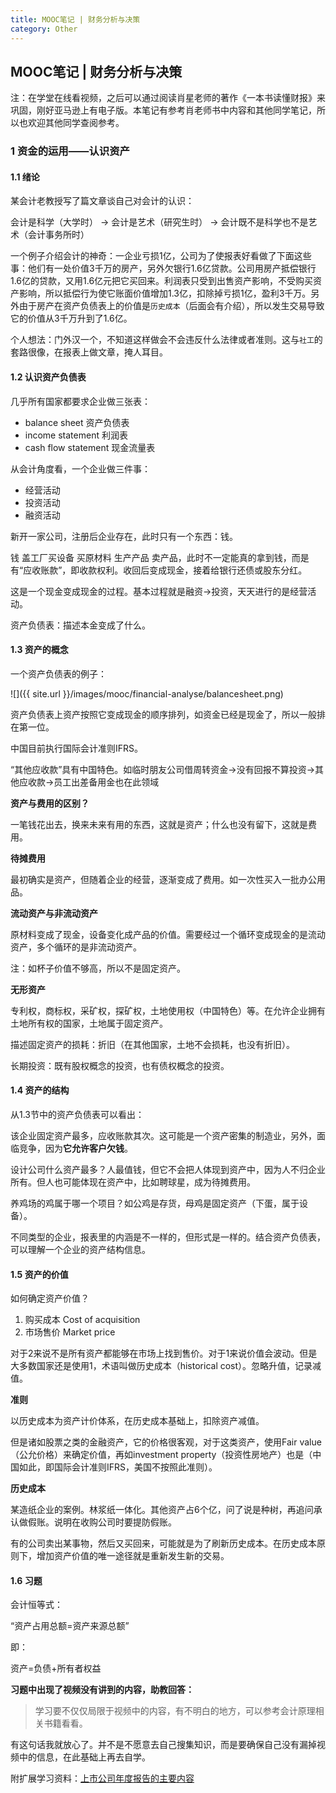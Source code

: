 ```yaml
---
title: MOOC笔记 | 财务分析与决策
category: Other
---
```


## MOOC笔记 | 财务分析与决策

注：在学堂在线看视频，之后可以通过阅读肖星老师的著作《一本书读懂财报》来巩固，刚好亚马逊上有电子版。本笔记有参考肖老师书中内容和其他同学笔记，所以也欢迎其他同学查阅参考。

### 1 资金的运用——认识资产

#### 1.1 绪论

某会计老教授写了篇文章谈自己对会计的认识：

会计是科学（大学时）
-> 会计是艺术（研究生时）
-> 会计既不是科学也不是艺术（会计事务所时）

一个例子介绍会计的神奇：一企业亏损1亿，公司为了使报表好看做了下面这些事：他们有一处价值3千万的房产，另外欠银行1.6亿贷款。公司用房产抵偿银行1.6亿的贷款，又用1.6亿元把它买回来。利润表只受到出售资产影响，不受购买资产影响，所以抵偿行为使它账面价值增加1.3亿，扣除掉亏损1亿，盈利3千万。另外由于房产在资产负债表上的价值是`历史成本`（后面会有介绍），所以发生交易导致它的价值从3千万升到了1.6亿。

个人想法：门外汉一个，不知道这样做会不会违反什么法律或者准则。这与`社工`的套路很像，在报表上做文章，掩人耳目。

#### 1.2 认识资产负债表

几乎所有国家都要求企业做三张表：

- balance sheet 资产负债表
- income statement 利润表
- cash flow statement 现金流量表

从会计角度看，一个企业做三件事：

- 经营活动
- 投资活动
- 融资活动

新开一家公司，注册后企业存在，此时只有一个东西：钱。

钱 盖工厂买设备 买原材料 生产产品 卖产品，此时不一定能真的拿到钱，而是有“应收账款”，即收款权利。收回后变成现金，接着给银行还债或股东分红。

这是一个现金变成现金的过程。基本过程就是融资->投资，天天进行的是经营活动。

资产负债表：描述本金变成了什么。

#### 1.3 资产的概念

一个资产负债表的例子：

![]({{ site.url }}/images/mooc/financial-analyse/balancesheet.png)

资产负债表上资产按照它变成现金的顺序排列，如资金已经是现金了，所以一般排在第一位。

中国目前执行国际会计准则IFRS。

“其他应收款”具有中国特色。如临时朋友公司借周转资金→没有回报不算投资→其他应收款→员工出差备用金也在此领域

**资产与费用的区别？**

一笔钱花出去，换来未来有用的东西，这就是资产；什么也没有留下，这就是费用。

**待摊费用**

最初确实是资产，但随着企业的经营，逐渐变成了费用。如一次性买入一批办公用品。

**流动资产与非流动资产**

原材料变成了现金，设备变化成产品的价值。需要经过一个循环变成现金的是流动资产，多个循环的是非流动资产。

注：如杯子价值不够高，所以不是固定资产。

**无形资产**

专利权，商标权，采矿权，探矿权，土地使用权（中国特色）等。在允许企业拥有土地所有权的国家，土地属于固定资产。

描述固定资产的损耗：折旧（在其他国家，土地不会损耗，也没有折旧）。

长期投资：既有股权概念的投资，也有债权概念的投资。

#### 1.4 资产的结构

从1.3节中的资产负债表可以看出：

该企业固定资产最多，应收账款其次。这可能是一个资产密集的制造业，另外，面临竞争，因为**它允许客户欠钱**。

设计公司什么资产最多？人最值钱，但它不会把人体现到资产中，因为人不归企业所有。但人也可能体现在资产中，比如聘球星，成为待摊费用。

养鸡场的鸡属于哪一个项目？如公鸡是存货，母鸡是固定资产（下蛋，属于设备）。

不同类型的企业，报表里的内涵是不一样的，但形式是一样的。结合资产负债表，可以理解一个企业的资产结构信息。

#### 1.5 资产的价值

如何确定资产价值？

1. 购买成本 Cost of acquisition
2. 市场售价 Market price

对于2来说不是所有资产都能够在市场上找到售价。对于1来说价值会波动。但是大多数国家还是使用1，术语叫做历史成本（historical cost）。忽略升值，记录减值。

**准则**

以历史成本为资产计价体系，在历史成本基础上，扣除资产减值。

但是诸如股票之类的金融资产，它的价格很客观，对于这类资产，使用Fair value（公允价格）来确定价值，再如investment property（投资性房地产）也是（中国如此，即国际会计准则IFRS，美国不按照此准则）。

**历史成本**

某造纸企业的案例。林浆纸一体化。其他资产占6个亿，问了说是种树，再追问承认做假账。说明在收购公司时要提防假账。

有的公司卖出某事物，然后又买回来，可能就是为了刷新历史成本。在历史成本原则下，增加资产价值的唯一途径就是重新发生新的交易。

#### 1.6 习题

会计恒等式：

“资产占用总额=资产来源总额”

即：

资产=负债+所有者权益

**习题中出现了视频没有讲到的内容，助教回答：**

> 学习要不仅仅局限于视频中的内容，有不明白的地方，可以参考会计原理相关书籍看看。

有这句话我就放心了。并不是不愿意去自己搜集知识，而是要确保自己没有漏掉视频中的信息，在此基础上再去自学。

附扩展学习资料：[上市公司年度报告的主要内容](http://www.xuetangx.com/courses/course-v1:TsinghuaX+80512073X+2016--T2/b079955cc1d9406296e407692ad86464/)
